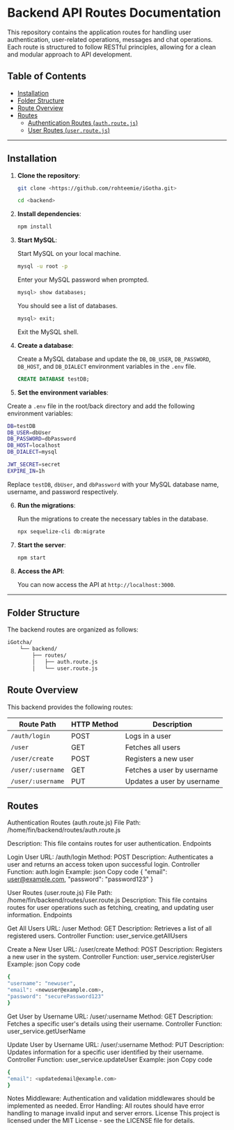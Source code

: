 # Backend API Routes Documentation

This repository contains the application routes for handling user authentication, user-related operations, messages and chat operations. Each route is structured to follow RESTful principles, allowing for a clean and modular approach to API development.

## Table of Contents

- [Installation](#installation)
- [Folder Structure](#folder-structure)
- [Route Overview](#route-overview)
- [Routes](#routes)
  - [Authentication Routes (`auth.route.js`)](#authentication-routes-authroutejs)
  - [User Routes (`user.route.js`)](#user-routes-userroutejs)

---

## Installation

1. **Clone the repository**:

   ```bash
   git clone <https://github.com/rohteemie/iGotha.git>

   cd <backend>
   ```

2. **Install dependencies**:

   ```bash
   npm install
   ```

3. **Start MySQL**:

   Start MySQL on your local machine.

   ```bash
   mysql -u root -p
   ```

   Enter your MySQL password when prompted.

   ```sql
   mysql> show databases;
   ```

   You should see a list of databases.

   ```sql
   mysql> exit;
   ```

   Exit the MySQL shell.

4. **Create a database**:

   Create a MySQL database and update the `DB`, `DB_USER`, `DB_PASSWORD`, `DB_HOST`, and `DB_DIALECT` environment variables in the `.env` file.

   ```sql
   CREATE DATABASE testDB;
   ```

5. **Set the environment variables**:

  Create a `.env` file in the root/back directory and add the following environment variables:

  ```bash
  DB=testDB
  DB_USER=dbUser
  DB_PASSWORD=dbPassword
  DB_HOST=localhost
  DB_DIALECT=mysql

  JWT_SECRET=secret
  EXPIRE_IN=1h

  ```

  Replace `testDB`, `dbUser`, and `dbPassword` with your MySQL database name, username, and password respectively.

6. **Run the migrations**:

   Run the migrations to create the necessary tables in the database.

   ```bash
   npx sequelize-cli db:migrate
   ```

7. **Start the server**:

   ```bash
   npm start
   ```

8. **Access the API**:

   You can now access the API at `http://localhost:3000`.

---

## Folder Structure

The backend routes are organized as follows:

```bash
iGotcha/
    └── backend/
        ├── routes/
        │   ├── auth.route.js
        │   └── user.route.js
```

## Route Overview

This backend provides the following routes:

| Route Path        | HTTP Method | Description                   |
|-------------------|-------------|-------------------------------|
| `/auth/login`     | POST        | Logs in a user                |
| `/user`           | GET         | Fetches all users             |
| `/user/create`    | POST        | Registers a new user          |
| `/user/:username` | GET         | Fetches a user by username    |
| `/user/:username` | PUT         | Updates a user by username    |

## Routes

Authentication Routes (auth.route.js)
File Path: /home/fin/backend/routes/auth.route.js

Description: This file contains routes for user authentication.
Endpoints

Login User
URL: /auth/login
Method: POST
Description: Authenticates a user and returns an access token upon successful login.
Controller Function: auth.login
Example:
json
Copy code
{
  "email": <user@example.com>,
  "password": "password123"
}

User Routes (user.route.js)
File Path: /home/fin/backend/routes/user.route.js
Description: This file contains routes for user operations such as fetching, creating, and updating user information.
Endpoints

Get All Users
URL: /user
Method: GET
Description: Retrieves a list of all registered users.
Controller Function: user_service.getAllUsers

Create a New User
URL: /user/create
Method: POST
Description: Registers a new user in the system.
Controller Function: user_service.registerUser
Example:
json
Copy code

```bash
{
"username": "newuser",
"email": <newuser@example.com>,
"password": "securePassword123"
}
```

Get User by Username
URL: /user/:username
Method: GET
Description: Fetches a specific user's details using their username.
Controller Function: user_service.getUserName

Update User by Username
URL: /user/:username
Method: PUT
Description: Updates information for a specific user identified by their username.
Controller Function: user_service.updateUser
Example:
json
Copy code

```bash
{
"email": <updatedemail@example.com>
}
```

Notes
Middleware: Authentication and validation middlewares should be implemented as needed.
Error Handling: All routes should have error handling to manage invalid input and server errors.
License
This project is licensed under the MIT License - see the LICENSE file for details.
